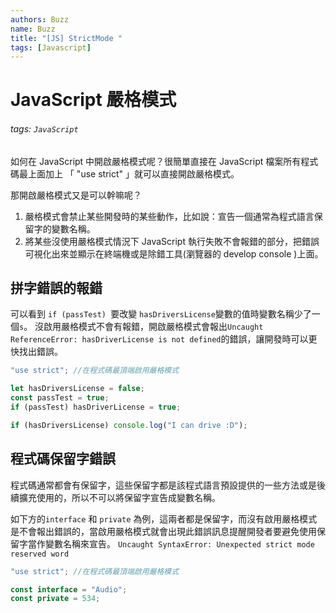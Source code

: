 ```yaml
---
authors: Buzz
name: Buzz
title: "[JS] StrictMode "
tags: [Javascript]
---
```


# JavaScript 嚴格模式

###### tags: `JavaScript`

如何在 JavaScript 中開啟嚴格模式呢？很簡單直接在 JavaScript 檔案所有程式碼最上面加上 「 "use strict" 」就可以直接開啟嚴格模式。

那開啟嚴格模式又是可以幹嘛呢？

1. 嚴格模式會禁止某些開發時的某些動作，比如說：宣告一個通常為程式語言保留字的變數名稱。
2. 將某些沒使用嚴格模式情況下 JavaScript 執行失敗不會報錯的部分，把錯誤可視化出來並顯示在終端機或是除錯工具(瀏覽器的 develop console )上面。

## 拼字錯誤的報錯

可以看到 `if (passTest) `要改變 `hasDriversLicense`變數的值時變數名稱少了一個`s`。
沒啟用嚴格模式不會有報錯，開啟嚴格模式會報出`Uncaught ReferenceError: hasDriverLicense is not defined`的錯誤，讓開發時可以更快找出錯誤。

```javascript
"use strict"; //在程式碼最頂端啟用嚴格模式

let hasDriversLicense = false;
const passTest = true;
if (passTest) hasDriverLicense = true;

if (hasDriversLicense) console.log("I can drive :D");
```

## 程式碼保留字錯誤

程式碼通常都會有保留字，這些保留字都是該程式語言預設提供的一些方法或是後續擴充使用的，所以不可以將保留字宣告成變數名稱。

如下方的`interface` 和 `private` 為例，這兩者都是保留字，而沒有啟用嚴格模式是不會報出錯誤的，當啟用嚴格模式就會出現此錯誤訊息提醒開發者要避免使用保留字當作變數名稱來宣告。
`Uncaught SyntaxError: Unexpected strict mode reserved word `

```javascript
"use strict"; //在程式碼最頂端啟用嚴格模式

const interface = "Audio";
const private = 534;
```
